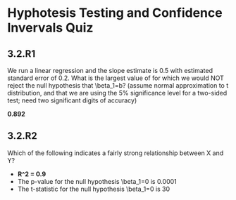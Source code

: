 # Hyphotesis Testing and Confidence Invervals Quiz

## 3.2.R1

We run a linear regression and the slope estimate is 0.5 with estimated standard error of 0.2. What is the largest value of  for which we would NOT reject the null hypothesis that \beta_1=b? (assume normal approximation to t distribution, and that we are using the 5% significance level for a two-sided test; need two significant digits of accuracy)

**0.892**

## 3.2.R2

Which of the following indicates a fairly strong relationship between X and Y?

- **R^2 = 0.9**
- The p-value for the null hypothesis \beta_1=0 is 0.0001
- The t-statistic for the null hypothesis \beta_1=0 is 30